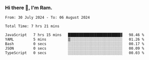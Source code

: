 ### Hi there 👋, I'm Ram.

<!--START_SECTION:waka-->

```txt
From: 30 July 2024 - To: 06 August 2024

Total Time: 7 hrs 21 mins

JavaScript   7 hrs 15 mins   ████████████████████████▓   98.46 %
YAML         5 mins          ▒░░░░░░░░░░░░░░░░░░░░░░░░   01.26 %
Bash         0 secs          ░░░░░░░░░░░░░░░░░░░░░░░░░   00.17 %
JSON         0 secs          ░░░░░░░░░░░░░░░░░░░░░░░░░   00.09 %
TypeScript   0 secs          ░░░░░░░░░░░░░░░░░░░░░░░░░   00.03 %
```

<!--END_SECTION:waka-->
